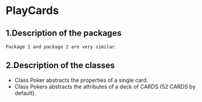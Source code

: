 PlayCards
===

1.Description of the packages
--
    Package 1 and package 2 are very similar.
2.Description of the classes
--
  *  Class Poker abstracts the properties of a single card.
  *  Class Pokers abstracts the attributes of a deck of CARDS (52 CARDS by default).
